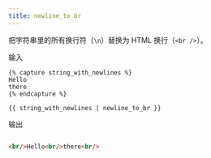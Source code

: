 ```yaml
---
title: newline_to_br
---
```


把字符串里的所有换行符（`\n`）替换为 HTML 换行（`<br />`）。

输入
```liquid
{% capture string_with_newlines %}
Hello
there
{% endcapture %}

{{ string_with_newlines | newline_to_br }}
```

输出
```html

<br/>Hello<br/>there<br/>
```
